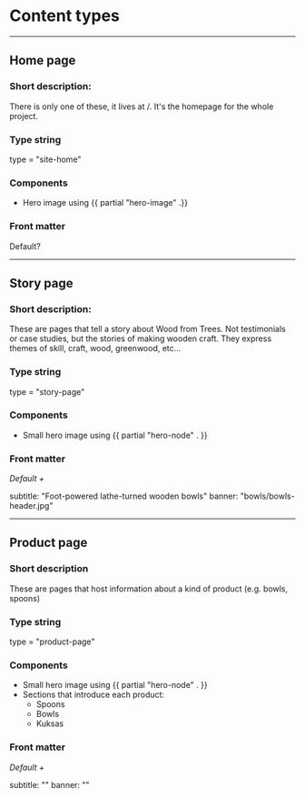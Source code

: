 # Content types



---

## Home page

### Short description: 

There is only one of these, it lives at /. It's the homepage for the whole project.

### Type string

type = "site-home"

### Components

* Hero image using {{ partial "hero-image" .}}

### Front matter

Default?

---

## Story page

### Short description:

These are pages that tell a story about Wood from Trees. Not testimonials or case studies, but the stories of making wooden craft. They express themes of skill, craft, wood, greenwood, etc...

### Type string

type = "story-page"

### Components

* Small hero image using {{ partial "hero-node" . }}

### Front matter

*Default +*

subtitle: "Foot-powered lathe-turned wooden bowls"
banner: "bowls/bowls-header.jpg"

---

## Product page

### Short description

These are pages that host information about a kind of product (e.g. bowls, spoons)

### Type string

type = "product-page"

### Components

* Small hero image using {{ partial "hero-node" . }}
* Sections that introduce each product:
    - Spoons
    - Bowls
    - Kuksas

### Front matter

*Default +*

subtitle: ""
banner: ""


